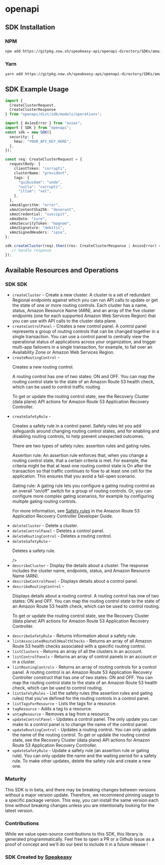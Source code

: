 # openapi

<!-- Start SDK Installation -->
## SDK Installation

### NPM

```bash
npm add https://gitpkg.now.sh/speakeasy-api/openapi-directory/SDKs/amazonaws.com/route53-recovery-control-config/2020-11-02/typescript
```

### Yarn

```bash
yarn add https://gitpkg.now.sh/speakeasy-api/openapi-directory/SDKs/amazonaws.com/route53-recovery-control-config/2020-11-02/typescript
```
<!-- End SDK Installation -->

## SDK Example Usage
<!-- Start SDK Example Usage -->
```typescript
import {
  CreateClusterRequest,
  CreateClusterResponse
} from "openapi/dist/sdk/models/operations";

import { AxiosError } from "axios";
import { SDK } from "openapi";
const sdk = new SDK({
  security: {
    hmac: "YOUR_API_KEY_HERE",
  },
});

const req: CreateClusterRequest = {
  requestBody: {
    clientToken: "corrupti",
    clusterName: "provident",
    tags: {
      "quibusdam": "unde",
      "nulla": "corrupti",
      "illum": "vel",
    },
  },
  xAmzAlgorithm: "error",
  xAmzContentSha256: "deserunt",
  xAmzCredential: "suscipit",
  xAmzDate: "iure",
  xAmzSecurityToken: "magnam",
  xAmzSignature: "debitis",
  xAmzSignedHeaders: "ipsa",
};

sdk.createCluster(req).then((res: CreateClusterResponse | AxiosError) => {
   // handle response
});
```
<!-- End SDK Example Usage -->

<!-- Start SDK Available Operations -->
## Available Resources and Operations

### SDK SDK

* `createCluster` - Create a new cluster. A cluster is a set of redundant Regional endpoints against which you can run API calls to update or get the state of one or more routing controls. Each cluster has a name, status, Amazon Resource Name (ARN), and an array of the five cluster endpoints (one for each supported Amazon Web Services Region) that you can use with API calls to the cluster data plane.
* `createControlPanel` - Creates a new control panel. A control panel represents a group of routing controls that can be changed together in a single transaction. You can use a control panel to centrally view the operational status of applications across your organization, and trigger multi-app failovers in a single transaction, for example, to fail over an Availability Zone or Amazon Web Services Region.
* `createRoutingControl` - <p>Creates a new routing control.</p> <p>A routing control has one of two states: ON and OFF. You can map the routing control state to the state of an Amazon Route 53 health check, which can be used to control traffic routing.</p> <p>To get or update the routing control state, see the Recovery Cluster (data plane) API actions for Amazon Route 53 Application Recovery Controller.</p>
* `createSafetyRule` - <p>Creates a safety rule in a control panel. Safety rules let you add safeguards around changing routing control states, and for enabling and disabling routing controls, to help prevent unexpected outcomes.</p> <p>There are two types of safety rules: assertion rules and gating rules.</p> <p>Assertion rule: An assertion rule enforces that, when you change a routing control state, that a certain criteria is met. For example, the criteria might be that at least one routing control state is On after the transaction so that traffic continues to flow to at least one cell for the application. This ensures that you avoid a fail-open scenario.</p> <p>Gating rule: A gating rule lets you configure a gating routing control as an overall "on/off" switch for a group of routing controls. Or, you can configure more complex gating scenarios, for example by configuring multiple gating routing controls.</p> <p>For more information, see <a href="https://docs.aws.amazon.com/r53recovery/latest/dg/routing-control.safety-rules.html">Safety rules</a> in the Amazon Route 53 Application Recovery Controller Developer Guide.</p>
* `deleteCluster` - Delete a cluster.
* `deleteControlPanel` - Deletes a control panel.
* `deleteRoutingControl` - Deletes a routing control.
* `deleteSafetyRule` - <p>Deletes a safety rule.</p>/&gt;
* `describeCluster` - Display the details about a cluster. The response includes the cluster name, endpoints, status, and Amazon Resource Name (ARN).
* `describeControlPanel` - Displays details about a control panel.
* `describeRoutingControl` - <p>Displays details about a routing control. A routing control has one of two states: ON and OFF. You can map the routing control state to the state of an Amazon Route 53 health check, which can be used to control routing.</p> <p>To get or update the routing control state, see the Recovery Cluster (data plane) API actions for Amazon Route 53 Application Recovery Controller.</p>
* `describeSafetyRule` - Returns information about a safety rule.
* `listAssociatedRoute53HealthChecks` - Returns an array of all Amazon Route 53 health checks associated with a specific routing control.
* `listClusters` - Returns an array of all the clusters in an account.
* `listControlPanels` - Returns an array of control panels in an account or in a cluster.
* `listRoutingControls` - Returns an array of routing controls for a control panel. A routing control is an Amazon Route 53 Application Recovery Controller construct that has one of two states: ON and OFF. You can map the routing control state to the state of an Amazon Route 53 health check, which can be used to control routing.
* `listSafetyRules` - List the safety rules (the assertion rules and gating rules) that you've defined for the routing controls in a control panel.
* `listTagsForResource` - Lists the tags for a resource.
* `tagResource` - Adds a tag to a resource.
* `untagResource` - Removes a tag from a resource.
* `updateControlPanel` - Updates a control panel. The only update you can make to a control panel is to change the name of the control panel.
* `updateRoutingControl` - Updates a routing control. You can only update the name of the routing control. To get or update the routing control state, see the Recovery Cluster (data plane) API actions for Amazon Route 53 Application Recovery Controller.
* `updateSafetyRule` - Update a safety rule (an assertion rule or gating rule). You can only update the name and the waiting period for a safety rule. To make other updates, delete the safety rule and create a new one.
<!-- End SDK Available Operations -->

### Maturity

This SDK is in beta, and there may be breaking changes between versions without a major version update. Therefore, we recommend pinning usage
to a specific package version. This way, you can install the same version each time without breaking changes unless you are intentionally
looking for the latest version.

### Contributions

While we value open-source contributions to this SDK, this library is generated programmatically.
Feel free to open a PR or a Github issue as a proof of concept and we'll do our best to include it in a future release !

### SDK Created by [Speakeasy](https://docs.speakeasyapi.dev/docs/using-speakeasy/client-sdks)

